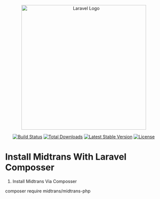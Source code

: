 <p align="center"><a href="https://laravel.com" target="_blank"><img src="https://fyh6jk7zypag.cdn.shift8web.com/wp-content/uploads/2020/05/Midtrans-696x385.jpg" width="400" alt="Laravel Logo"></a></p>

<p align="center">
<a href="https://github.com/laravel/framework/actions"><img src="https://github.com/laravel/framework/workflows/tests/badge.svg" alt="Build Status"></a>
<a href="https://packagist.org/packages/laravel/framework"><img src="https://img.shields.io/packagist/dt/laravel/framework" alt="Total Downloads"></a>
<a href="https://packagist.org/packages/laravel/framework"><img src="https://img.shields.io/packagist/v/laravel/framework" alt="Latest Stable Version"></a>
<a href="https://packagist.org/packages/laravel/framework"><img src="https://img.shields.io/packagist/l/laravel/framework" alt="License"></a>
</p>


# Install Midtrans With Laravel Composser

1. Install Midtrans Via Composser

composer require midtrans/midtrans-php
